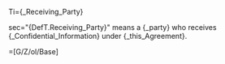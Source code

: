 Ti={_Receiving_Party}

sec="{DefT.Receiving_Party}" means a {_party} who receives {_Confidential_Information} under {_this_Agreement}.

=[G/Z/ol/Base]
